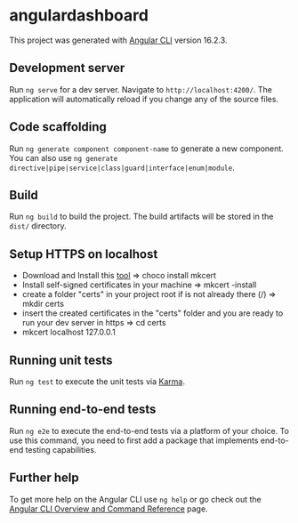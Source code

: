 # angulardashboard

This project was generated with [Angular CLI](https://github.com/angular/angular-cli) version 16.2.3.

## Development server

Run `ng serve` for a dev server. Navigate to `http://localhost:4200/`. The application will automatically reload if you change any of the source files.

## Code scaffolding

Run `ng generate component component-name` to generate a new component. You can also use `ng generate directive|pipe|service|class|guard|interface|enum|module`.

## Build

Run `ng build` to build the project. The build artifacts will be stored in the `dist/` directory.

## Setup HTTPS on localhost

- Download and Install this [tool](https://github.com/FiloSottile/mkcert) => choco install mkcert
- Install self-signed certificates in your machine => mkcert -install
- create a folder "certs" in your project root if is not already there (/) => mkdir certs
- insert the created certificates in the "certs" folder and you are ready to run your dev server in https => cd certs
- mkcert localhost 127.0.0.1

## Running unit tests

Run `ng test` to execute the unit tests via [Karma](https://karma-runner.github.io).

## Running end-to-end tests

Run `ng e2e` to execute the end-to-end tests via a platform of your choice. To use this command, you need to first add a package that implements end-to-end testing capabilities.

## Further help

To get more help on the Angular CLI use `ng help` or go check out the [Angular CLI Overview and Command Reference](https://angular.io/cli) page.
